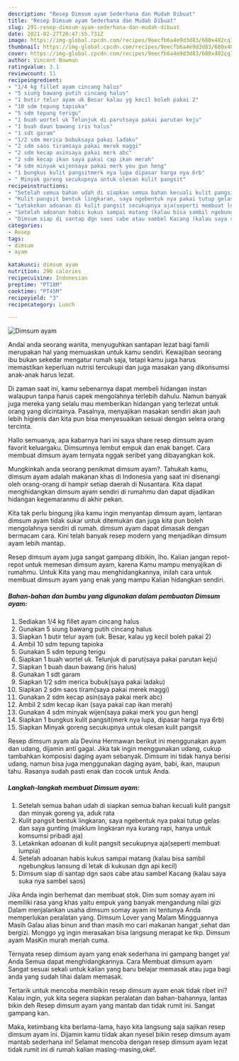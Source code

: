 ```yaml
---
description: "Resep Dimsum ayam Sederhana dan Mudah Dibuat"
title: "Resep Dimsum ayam Sederhana dan Mudah Dibuat"
slug: 291-resep-dimsum-ayam-sederhana-dan-mudah-dibuat
date: 2021-02-27T20:47:55.731Z
image: https://img-global.cpcdn.com/recipes/9eecfb6a4e9d3d83/680x482cq70/dimsum-ayam-foto-resep-utama.jpg
thumbnail: https://img-global.cpcdn.com/recipes/9eecfb6a4e9d3d83/680x482cq70/dimsum-ayam-foto-resep-utama.jpg
cover: https://img-global.cpcdn.com/recipes/9eecfb6a4e9d3d83/680x482cq70/dimsum-ayam-foto-resep-utama.jpg
author: Vincent Bowman
ratingvalue: 3.1
reviewcount: 11
recipeingredient:
- "1/4 kg fillet ayam cincang halus"
- "5 siung bawang putih cincang halus"
- "1 butir telur ayam uk Besar kalau yg kecil boleh pakai 2"
- "10 sdm tepung tapioka"
- "5 sdm tepung terigu"
- "1 buah wortel uk Telunjuk di parutsaya pakai parutan keju"
- "1 buah daun bawang iris halus"
- "1 sdt garam"
- "1/2 sdm merica bubuksaya pakai ladaku"
- "2 sdm saos tiramsaya pakai merek maggi"
- "2 sdm kecap asinsaya pakai merk abc"
- "2 sdm kecap ikan saya pakai cap ikan merah"
- "4 sdm minyak wijensaya pakai merk you gun heng"
- "1 bungkus kulit pangsitmerk nya lupa dipasar harga nya 6rb"
- " Minyak goreng secukupnya untuk olesan kulit pangsit"
recipeinstructions:
- "Setelah semua bahan udah di siapkan semua bahan kecuali kulit pangsit dan minyak goreng ya, aduk rata"
- "Kulit pangsit bentuk lingkaran, saya ngebentuk nya pakai tutup gelas dan saya gunting (maklum lingkaran nya kurang rapi, hanya untuk komsumsi pribadi aja)"
- "Letaknkan adoanan di kulit pangsit secukupnya aja(seperti membuat lumpia)"
- "Setelah adoanan habis kukus sampai matang (kalau bisa sambil ngebungkus lansung di letak di kukusan dgn api kecil)"
- "Dimsum siap di santap dgn saos cabe atau sambel Kacang (kalau saya suka nya sambel saos)"
categories:
- Resep
tags:
- dimsum
- ayam

katakunci: dimsum ayam 
nutrition: 290 calories
recipecuisine: Indonesian
preptime: "PT18M"
cooktime: "PT45M"
recipeyield: "3"
recipecategory: Lunch

---
```



![Dimsum ayam](https://img-global.cpcdn.com/recipes/9eecfb6a4e9d3d83/680x482cq70/dimsum-ayam-foto-resep-utama.jpg)

Andai anda seorang wanita, menyuguhkan santapan lezat bagi famili merupakan hal yang memuaskan untuk kamu sendiri. Kewajiban seorang ibu bukan sekedar mengatur rumah saja, tetapi kamu juga harus memastikan keperluan nutrisi tercukupi dan juga masakan yang dikonsumsi anak-anak harus lezat.

Di zaman  saat ini, kamu sebenarnya dapat membeli hidangan instan walaupun tanpa harus capek mengolahnya terlebih dahulu. Namun banyak juga mereka yang selalu mau memberikan hidangan yang terlezat untuk orang yang dicintainya. Pasalnya, menyajikan masakan sendiri akan jauh lebih higienis dan kita pun bisa menyesuaikan sesuai dengan selera orang tercinta. 

Hallo semuanya, apa kabarnya hari ini saya share resep dimsum ayam favorit keluargaku. Dimsumnya lembut empuk dan enak banget. Cara membuat dimsum ayam ternyata nggak seribet yang dibayangkan kok.

Mungkinkah anda seorang penikmat dimsum ayam?. Tahukah kamu, dimsum ayam adalah makanan khas di Indonesia yang saat ini disenangi oleh orang-orang di hampir setiap daerah di Nusantara. Kita dapat menghidangkan dimsum ayam sendiri di rumahmu dan dapat dijadikan hidangan kegemaranmu di akhir pekan.

Kita tak perlu bingung jika kamu ingin menyantap dimsum ayam, lantaran dimsum ayam tidak sukar untuk ditemukan dan juga kita pun boleh mengolahnya sendiri di rumah. dimsum ayam dapat dimasak dengan bermacam cara. Kini telah banyak resep modern yang menjadikan dimsum ayam lebih mantap.

Resep dimsum ayam juga sangat gampang dibikin, lho. Kalian jangan repot-repot untuk memesan dimsum ayam, karena Kamu mampu menyajikan di rumahmu. Untuk Kita yang mau menghidangkannya, inilah cara untuk membuat dimsum ayam yang enak yang mampu Kalian hidangkan sendiri.

<!--inarticleads1-->

##### Bahan-bahan dan bumbu yang digunakan dalam pembuatan Dimsum ayam:

1. Sediakan 1/4 kg fillet ayam cincang halus
1. Gunakan 5 siung bawang putih cincang halus
1. Siapkan 1 butir telur ayam (uk. Besar, kalau yg kecil boleh pakai 2)
1. Ambil 10 sdm tepung tapioka
1. Gunakan 5 sdm tepung terigu
1. Siapkan 1 buah wortel uk. Telunjuk di parut(saya pakai parutan keju)
1. Siapkan 1 buah daun bawang (iris halus)
1. Gunakan 1 sdt garam
1. Siapkan 1/2 sdm merica bubuk(saya pakai ladaku)
1. Siapkan 2 sdm saos tiram(saya pakai merek maggi)
1. Gunakan 2 sdm kecap asin(saya pakai merk abc)
1. Ambil 2 sdm kecap ikan (saya pakai cap ikan merah)
1. Gunakan 4 sdm minyak wijen(saya pakai merk you gun heng)
1. Siapkan 1 bungkus kulit pangsit(merk nya lupa, dipasar harga nya 6rb)
1. Siapkan  Minyak goreng secukupnya untuk olesan kulit pangsit


Resep dimsum ayam ala Devina Hermawan berikut ini menggunakan ayam dan udang, dijamin anti gagal. Jika tak ingin menggunakan udang, cukup tambahkan komposisi daging ayam sebanyak. Dimsum ini tidak hanya berisi udang, namun bisa juga menggunakan daging ayam, babi, ikan, maupun tahu. Rasanya sudah pasti enak dan cocok untuk Anda. 

<!--inarticleads2-->

##### Langkah-langkah membuat Dimsum ayam:

1. Setelah semua bahan udah di siapkan semua bahan kecuali kulit pangsit dan minyak goreng ya, aduk rata
1. Kulit pangsit bentuk lingkaran, saya ngebentuk nya pakai tutup gelas dan saya gunting (maklum lingkaran nya kurang rapi, hanya untuk komsumsi pribadi aja)
1. Letaknkan adoanan di kulit pangsit secukupnya aja(seperti membuat lumpia)
1. Setelah adoanan habis kukus sampai matang (kalau bisa sambil ngebungkus lansung di letak di kukusan dgn api kecil)
1. Dimsum siap di santap dgn saos cabe atau sambel Kacang (kalau saya suka nya sambel saos)


Jika Anda ingin berhemat dan membuat stok. Dim sum somay ayam ini memiliki rasa yang khas yaitu empuk yang banyak mengandung nilai gizi Dalam menjalankan usaha dimsum somay ayam ini tentunya Anda memperlukan peralatan yang. Dimsum Lover yang Malam Mingguannya Masih Galau alias binun and than masih mo cari makanan hangat ,sehat dan bergizi. Monggo yg ingin merasakan bisa langsung merapat ke tkp. Dimsum ayam MasKin murah meriah cuma. 

Ternyata resep dimsum ayam yang enak sederhana ini gampang banget ya! Anda Semua dapat menghidangkannya. Cara Membuat dimsum ayam Sangat sesuai sekali untuk kalian yang baru belajar memasak atau juga bagi anda yang sudah lihai dalam memasak.

Tertarik untuk mencoba membikin resep dimsum ayam enak tidak ribet ini? Kalau ingin, yuk kita segera siapkan peralatan dan bahan-bahannya, lantas bikin deh Resep dimsum ayam yang mantab dan tidak rumit ini. Sangat gampang kan. 

Maka, ketimbang kita berlama-lama, hayo kita langsung saja sajikan resep dimsum ayam ini. Dijamin kamu tiidak akan nyesel bikin resep dimsum ayam mantab sederhana ini! Selamat mencoba dengan resep dimsum ayam lezat tidak rumit ini di rumah kalian masing-masing,oke!.

